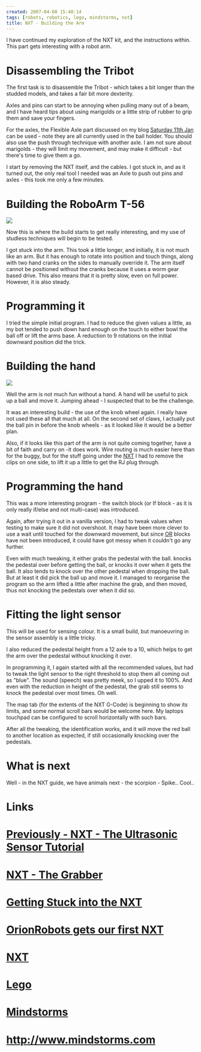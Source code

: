 ```yaml
---
created: 2007-04-08 15:48:14
tags: [robots, robotics, lego, mindstorms, nxt]
title: NXT - Building the Arm
---
```

I have continued my exploration of the NXT kit, and the instructions within. This part gets interesting with a robot arm.

# Disassembling the Tribot

The first task is to disassemble the Tribot - which takes a bit longer than the studded models, and takes a fair bit more dexterity.

Axles and pins can start to be annoying when pulling many out of a beam, and I have heard tips about using marigolds or a little strip of rubber to grip them and save your fingers.

For the axles, the Flexible Axle part discussed on my blog <a href="http://orionrobots.co.uk/blogs/1/132" >Saturday 11th Jan</a> can be used - note they are all currently used in the ball holder. You should also use the push through technique with another axle. I am not sure about marigolds - they will limit my movement, and may make it difficult - but there's time to give them a go.

I start by removing the NXT itself, and the cables. I got stuck in, and as it turned out, the only real tool I needed was an Axle to push out pins and axles - this took me only a few minutes.

# Building the RoboArm T-56

<img src="http://orionrobots.co.uk/image447"/>

Now this is where the build starts to get really interesting, and my use of studless techniques will begin to be tested.

I got stuck into the arm. This took a little longer, and initially, it is not much like an arm. But it has enough to rotate into position and touch things, along with two hand cranks on the sides to manually override it. The arm itself cannot be positioned without the cranks because it uses a worm gear based drive. This also means that it is pretty slow, even on full power. However, it is also steady.

# Programming it

I tried the simple initial program. I had to reduce the given values a little, as my bot tended to push down hard enough on the touch to either bowl the ball off or lift the arms base. A reduction to 9 rotations on the initial downward position did the trick.

# Building the hand

<img src="http://orionrobots.co.uk/image448"/>

Well the arm is not much fun without a hand. A hand will be useful to pick up a ball and move it. Jumping ahead - I suspected that to be the challenge.

It was an interesting build - the use of the knob wheel again. I really have not used these all that much at all. On the second set of claws, I actually put the ball pin in before the knob wheels - as it looked like it would be a better plan.

Also, if it looks like this part of the arm is not quite coming together, have a bit of faith and carry on -it does work. Wire routing is much easier here than for the buggy, but for the stuff going under the [NXT](NXT "Legos NeXT generation robotics kit") I had to remove the clips on one side, to lift it up a little to get the RJ plug through.

# Programming the hand

This was a more interesting program - the switch block (or If block - as it is only really if/else and not multi-case) was introduced.

Again, after trying it out in a vanilla version, I had to tweak values when testing to make sure it did not overshoot. It may have been more clever to use a wait until touched for the downward movement, but since [OR](OR "OR") blocks have not been introduced, it could have got messy when it couldn't go any further.

Even with much tweaking, it either grabs the pedestal with the ball. knocks the pedestal over before getting the ball, or knocks it over when it gets the ball. It also tends to knock over the other pedestal when dropping the ball. But at least it did pick the ball up and move it. I managed to reorganise the program so the arm lifted a little after machine the grab, and then moved, thus not knocking the pedestals over when it did so.

# Fitting the light sensor

This will be used for sensing colour. It is a small build, but manoeuvring in the sensor assembly is a little tricky.

I also reduced the pedestal height from a 12 axle to a 10, which helps to get the arm over the pedestal without knocking it over.

In programming it, I again started with all the recommended values, but had to tweak the light sensor to the right threshold to stop them all coming out as "blue". The sound (speech) was pretty meek, so I upped it to 100%. And even with the reduction in height of the pedestal, the grab still seems to knock the pedestal over most times. Oh well.

The map tab (for the extents of the NXT G-Code) is beginning to show its limits, and some normal scroll bars would be welcome here. My laptops touchpad can be configured to scroll horizontally with such bars.

After all the tweaking, the identification works, and it will move the red ball to another location as expected, if still occasionally knocking over the pedestals.

# What is next

Well - in the NXT guide, we have animals next - the scorpion - Spike.. Cool..

# Links
# <a href="NXT _ The Ultrasonic Sensor Tutorial.html">Previously - NXT - The Ultrasonic Sensor Tutorial</a>
# <a href="NXT _ The Grabber.html">NXT - The Grabber</a>
# <a href="Getting Stuck into the NXT.html">Getting Stuck into the NXT</a>
# <a href="Orionrobots gets our first NXT.html">OrionRobots gets our first NXT</a>
# [NXT](NXT "Legos NeXT generation robotics kit")
# [Lego](Lego "The best known construction toy")
# [Mindstorms](MindStorms "A Robotic construction toy system from Lego")
# <a href="http://www.mindstorms.com" >http://www.mindstorms.com</a>
